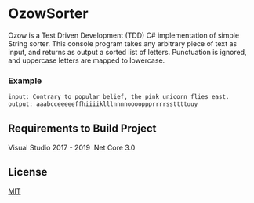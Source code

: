 ﻿# OzowSorter

Ozow is a Test Driven Development (TDD) C# implementation of  simple String sorter. This console program takes any arbitrary piece of text as input, and returns as output a sorted list of letters. Punctuation is ignored, and uppercase
letters are mapped to lowercase.

### Example
```bash
input: Contrary to popular belief, the pink unicorn flies east. 
output: aaabcceeeeeffhiiiiklllnnnnooooppprrrrssttttuuy
```

## Requirements to Build Project
Visual Studio 2017 - 2019
.Net Core 3.0


## License
[MIT](https://choosealicense.com/licenses/mit/)